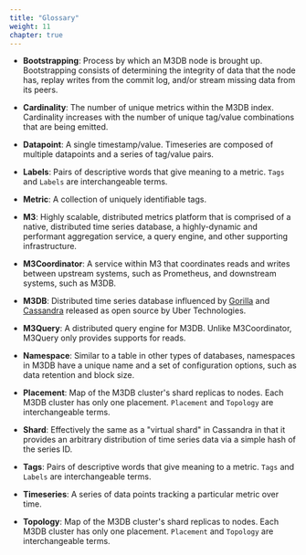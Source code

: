 ```yaml
---
title: "Glossary"
weight: 11
chapter: true
---
```


-   **Bootstrapping**: Process by which an M3DB node is brought up. Bootstrapping consists of determining
    the integrity of data that the node has, replay writes from the commit log, and/or stream missing data
    from its peers.

-   **Cardinality**: The number of unique metrics within the M3DB index. Cardinality increases with the
    number of unique tag/value combinations that are being emitted. 

-   **Datapoint**: A single timestamp/value. Timeseries are composed of multiple datapoints and a series
    of tag/value pairs. 

-   **Labels**: Pairs of descriptive words that give meaning to a metric. `Tags` and `Labels` are interchangeable terms.

-   **Metric**: A collection of uniquely identifiable tags.

-   **M3**: Highly scalable, distributed metrics platform that is comprised of a native, distributed time
    series database, a highly-dynamic and performant aggregation service, a query engine, and other
    supporting infrastructure.

-   **M3Coordinator**: A service within M3 that coordinates reads and writes between upstream systems,
    such as Prometheus, and downstream systems, such as M3DB.

-   **M3DB**: Distributed time series database influenced by [Gorilla](http://www.vldb.org/pvldb/vol8/p1816-teller.pdf)
    and [Cassandra](http://cassandra.apache.org/) released as open source by Uber Technologies.

-   **M3Query**: A distributed query engine for M3DB. Unlike M3Coordinator, M3Query only provides supports for reads.

-   **Namespace**: Similar to a table in other types of databases, namespaces in M3DB have a unique name
    and a set of configuration options, such as data retention and block size.

-   **Placement**: Map of the M3DB cluster's shard replicas to nodes. Each M3DB cluster has only one placement.
    `Placement` and `Topology` are interchangeable terms.

-   **Shard**: Effectively the same as a "virtual shard" in Cassandra in that it provides an arbitrary
    distribution of time series data via a simple hash of the series ID.

-   **Tags**: Pairs of descriptive words that give meaning to a metric. `Tags` and `Labels` are interchangeable terms.

-   **Timeseries**: A series of data points tracking a particular metric over time.

-   **Topology**: Map of the M3DB cluster's shard replicas to nodes. Each M3DB cluster has only one placement.
    `Placement` and `Topology` are interchangeable terms.
